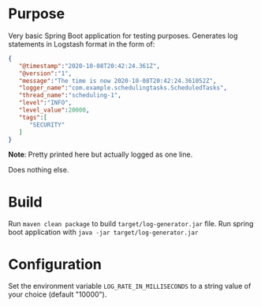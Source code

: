 # Purpose
Very basic Spring Boot application for testing purposes. Generates log statements in Logstash format in the form of:
```json
{
   "@timestamp":"2020-10-08T20:42:24.361Z",
   "@version":"1",
   "message":"The time is now 2020-10-08T20:42:24.361052Z",
   "logger_name":"com.example.schedulingtasks.ScheduledTasks",
   "thread_name":"scheduling-1",
   "level":"INFO",
   "level_value":20000,
   "tags":[
      "SECURITY"
   ]
}
``` 
**Note**: Pretty printed here but actually logged as one line.

Does nothing else.

# Build
Run `maven clean package` to build `target/log-generator.jar` file. Run spring boot application with `java -jar target/log-generator.jar`

# Configuration
Set the environment variable `LOG_RATE_IN_MILLISECONDS` to a string value of your choice (default "10000").
